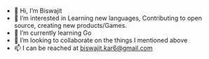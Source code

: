 - 👋 Hi, I’m Biswajit 
- 👀 I’m interested in Learning new languages, Contributing to open source, creating new products/Games. 
- 🌱 I’m currently learning Go
- 💞️ I’m looking to collaborate on the things I mentioned above
- 📫 I can be reached at biswajit.kar6@gmail.com  

<!---
emc420/emc420 is a ✨ special ✨ repository because its `README.md` (this file) appears on your GitHub profile.
You can click the Preview link to take a look at your changes.
--->
